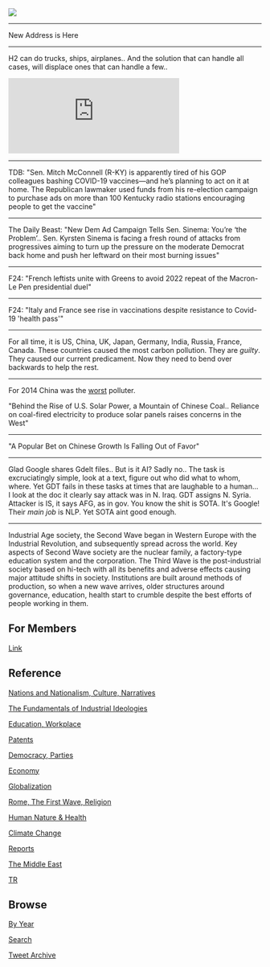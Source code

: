 
<img src="https://drive.google.com/uc?export=view&id=1B2wf9R7AMH1d7Vw6e2mucLbIQ5NSjir7"/>

---

New Address is Here

---

H2 can do trucks, ships, airplanes.. And the solution that can handle
all cases, will displace ones that can handle a few..

<iframe width="340"  src="https://www.youtube.com/embed/sZlHFKaKJU0?start=152&end=373" title="YouTube video player" frameborder="0" allow="accelerometer; autoplay; clipboard-write; encrypted-media; gyroscope; picture-in-picture" allowfullscreen></iframe>

---

TDB: "Sen. Mitch McConnell (R-KY) is apparently tired of his GOP
colleagues bashing COVID-19 vaccines—and he’s planning to act on it at
home. The Republican lawmaker used funds from his re-election campaign
to purchase ads on more than 100 Kentucky radio stations encouraging
people to get the vaccine"

---

The Daily Beast: "New Dem Ad Campaign Tells Sen. Sinema: You’re ‘the
Problem’.. Sen. Kyrsten Sinema is facing a fresh round of attacks from
progressives aiming to turn up the pressure on the moderate Democrat
back home and push her leftward on their most burning issues"

---

F24: "French leftists unite with Greens to avoid 2022 repeat of the
Macron-Le Pen presidential duel"

---

F24: "Italy and France see rise in vaccinations despite resistance to
Covid-19 'health pass'"

---

For all time, it is US, China, UK, Japan, Germany, India, Russia,
France, Canada. These countries caused the most carbon pollution. They
are *guilty*. They caused our current predicament. Now they need to
bend over backwards to help the rest.

---

For 2014 China was the [worst](2021/07/historical-carbon-emissions.md)
polluter. 

"Behind the Rise of U.S. Solar Power, a Mountain of Chinese
Coal.. Reliance on coal-fired electricity to produce solar panels
raises concerns in the West"

---

"A Popular Bet on Chinese Growth Is Falling Out of Favor"

---

Glad Google shares Gdelt files.. But is it AI? Sadly no.. The task is
excruciatingly simple, look at a text, figure out who did what to
whom, where. Yet GDT fails in these tasks at times that are laughable
to a human... I look at the doc it clearly say attack was in
N. Iraq. GDT assigns N. Syria. Attacker is IS, it says AFG, as in
gov. You know the shit is SOTA. It's Google! Their *main job* is
NLP. Yet SOTA aint good enough.

---

Industrial Age society, the Second Wave began in Western Europe with
the Industrial Revolution, and subsequently spread across the
world. Key aspects of Second Wave society are the nuclear family, a
factory-type education system and the corporation. The Third Wave is
the post-industrial society based on hi-tech with all its benefits and
adverse effects causing major attitude shifts in society. Institutions
are built around methods of production, so when a new wave arrives,
older structures around governance, education, health start to crumble
despite the best efforts of people working in them.

## For Members

[Link](https://thirdwave-members.herokuapp.com)

## Reference

[Nations and Nationalism, Culture, Narratives](/2013/02/nations-and-nationalism.md)

[The Fundamentals of Industrial Ideologies](/2011/04/fundamentals-of-industrial-ideologies.md)

[Education, Workplace](2017/09/education-workplace.md)

[Patents](/2018/09/patents.md)

[Democracy, Parties](/2016/11/democracy.md)

[Economy](/2018/05/economy.md)

[Globalization](/2018/09/globalization.md)

[Rome, The First Wave, Religion](/2017/12/rome.md)

[Human Nature & Health](/2020/07/human-nature.md)

[Climate Change](/2018/12/climate.md)

[Reports](/2019/05/reports.md)

[The Middle East](/2019/07/middleeast.md)

[TR](../tr)

## Browse

[By Year](years.md)

[Search](search.html)

[Tweet Archive](/tweets/README.md)


